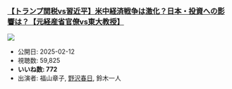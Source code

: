 ### [【トランプ関税vs習近平】米中経済戦争は激化？日本・投資への影響は？【元経産省官僚vs東大教授】](https://www.youtube.com/watch?v=ZFuUNADUCRg)
[![](https://img.youtube.com/vi/ZFuUNADUCRg/sddefault.jpg)](https://www.youtube.com/watch?v=ZFuUNADUCRg)
-   公開日: 2025-02-12
-   視聴数: 59,825
-   **いいね数: 772**
-   出演者: 福山章子, [野沢春日](/rehacq_fan/people/野沢春日 "wikilink"), 鈴木一人
